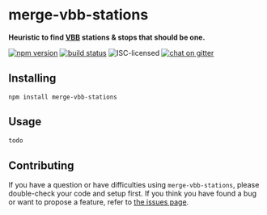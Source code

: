 # merge-vbb-stations

**Heuristic to find [VBB](https://en.wikipedia.org/wiki/Verkehrsverbund_Berlin-Brandenburg) stations & stops that should be one.**

[![npm version](https://img.shields.io/npm/v/merge-vbb-stations.svg)](https://www.npmjs.com/package/merge-vbb-stations)
[![build status](https://img.shields.io/travis/derhuerst/merge-vbb-stations.svg)](https://travis-ci.org/derhuerst/merge-vbb-stations)
![ISC-licensed](https://img.shields.io/github/license/derhuerst/merge-vbb-stations.svg)
[![chat on gitter](https://badges.gitter.im/derhuerst.svg)](https://gitter.im/derhuerst)


## Installing

```shell
npm install merge-vbb-stations
```


## Usage

```js
todo
```


## Contributing

If you have a question or have difficulties using `merge-vbb-stations`, please double-check your code and setup first. If you think you have found a bug or want to propose a feature, refer to [the issues page](https://github.com/derhuerst/merge-vbb-stations/issues).
